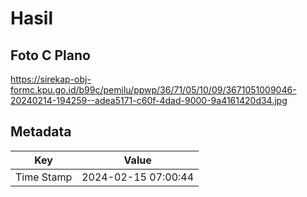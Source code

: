 # Hasil

## Foto C Plano

https://sirekap-obj-formc.kpu.go.id/b99c/pemilu/ppwp/36/71/05/10/09/3671051009046-20240214-194259--adea5171-c60f-4dad-9000-9a4161420d34.jpg


## Metadata

| Key        | Value               |
| ---------- | ------------------- |
| Time Stamp | 2024-02-15 07:00:44 |




